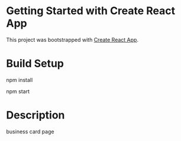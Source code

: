 # Getting Started with Create React App

This project was bootstrapped with [Create React App](https://github.com/facebook/create-react-app).

# Build Setup

npm install

npm start

# Description

business card page

